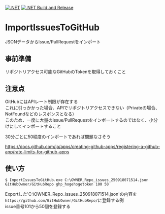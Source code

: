 [![.NET](https://github.com/kou-hon/ImportIssuesToGitHub/actions/workflows/dotnet.yml/badge.svg)](https://github.com/kou-hon/ImportIssuesToGitHub/actions/workflows/dotnet.yml)
[![.NET Build and Release](https://github.com/kou-hon/ImportIssuesToGitHub/actions/workflows/BuildAndRelease.yml/badge.svg)](https://github.com/kou-hon/ImportIssuesToGitHub/actions/workflows/BuildAndRelease.yml)

# ImportIssuesToGitHub
JSONデータからIssue/PullRequestをインポート

## 事前準備

リポジトリアクセス可能なGitHubのTokenを取得しておくこと

## 注意点

GitHubにはAPIレート制限が存在する  
これに引っかかった場合、APIでリポジトリアクセスできない（Privateの場合、NotFoundなどのレスポンスとなる）  
このため、一度に大量のissue/PullRequestをインポートするのではなく、小分けにしてインポートすること  

30分ごとに50程度のインポートであれば問題なさそう

https://docs.github.com/ja/apps/creating-github-apps/registering-a-github-app/rate-limits-for-github-apps

## 使い方

```
$ ImportIssuesToGitHub.exe C:\OWNER_Repo_issues_250918071514.json GitHubOwner/GitHubRepo ghp_hogehogetoken 100 50
```

Exportした'C:\OWNER_Repo_issues_250918071514.json'の内容を`https://github.com/GitHubOwner/GitHubRepo/`に登録する例  
issue番号101から50個を登録する

